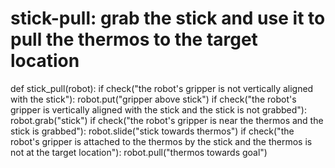 # stick-pull: grab the stick and use it to pull the thermos to the target location
def stick_pull(robot):
    if check("the robot's gripper is not vertically aligned with the stick"):
        robot.put("gripper above stick")
    if check("the robot's gripper is vertically aligned with the stick and the stick is not grabbed"):
        robot.grab("stick")
    if check("the robot's gripper is near the thermos and the stick is grabbed"):
        robot.slide("stick towards thermos")
    if check("the robot's gripper is attached to the thermos by the stick and the thermos is not at the target location"):
        robot.pull("thermos towards goal")